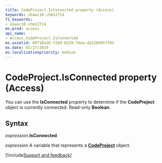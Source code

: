 ```yaml
---
title: CodeProject.IsConnected property (Access)
keywords: vbaac10.chm12714
f1_keywords:
- vbaac10.chm12714
ms.prod: access
api_name:
- Access.CodeProject.IsConnected
ms.assetid: 09710a16-f269-0229-74ea-da128d95ff03
ms.date: 02/27/2019
ms.localizationpriority: medium
---
```



# CodeProject.IsConnected property (Access)

You can use the **IsConnected** property to determine if the **CodeProject** object is currently connected. Read-only **Boolean**.


## Syntax

_expression_.**IsConnected**

_expression_ A variable that represents a **[CodeProject](Access.CodeProject.md)** object.




[!include[Support and feedback](~/includes/feedback-boilerplate.md)]